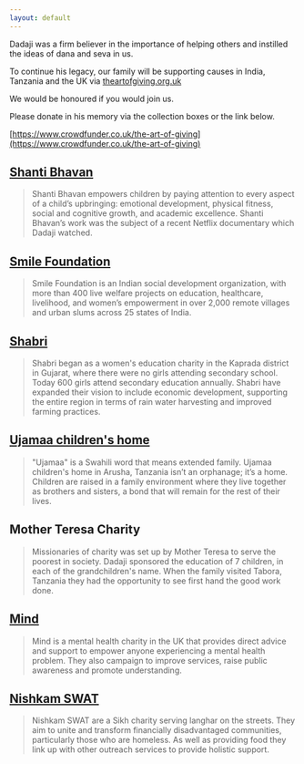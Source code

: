 ```yaml
---
layout: default
---
```


Dadaji was a firm believer in the importance of 
helping others and instilled the ideas of
dana and seva in us.

To continue his legacy, our family will be
supporting causes in India, Tanzania and the
UK via [theartofgiving.org.uk](theartofgiving.org.uk)

We would be honoured if you would join us.

Please donate in his memory via the
collection boxes or the link below.

[https://www.crowdfunder.co.uk/the-art-of-giving](https://www.crowdfunder.co.uk/the-art-of-giving)


## [Shanti Bhavan](https://www.shantibhavanchildren.org/)
> Shanti Bhavan empowers children by paying attention to
every aspect of a child’s upbringing: emotional
development, physical fitness, social and cognitive
growth, and academic excellence. Shanti Bhavan’s work
was the subject of a recent Netflix documentary which
Dadaji watched.

## [Smile Foundation](https://heysmilefoundation.org/)
> Smile Foundation is an Indian social development
organization, with more than 400 live welfare projects
on education, healthcare, livelihood, and women’s
empowerment in over 2,000 remote villages and urban
slums across 25 states of India.

## [Shabri](https://theshabri.org/)
> Shabri began as a women's education charity in the
Kaprada district in Gujarat, where there were no girls
attending secondary school. Today 600 girls attend
secondary education annually. Shabri have expanded
their vision to include economic development,
supporting the entire region in terms of rain water
harvesting and improved farming practices.

## [Ujamaa children's home](http://www.ujamaachildren.com/)
> "Ujamaa" is a Swahili word that means extended family.
Ujamaa children's home in Arusha, Tanzania isn’t an
orphanage; it’s a home. Children are raised in a family
environment where they live together as brothers and
sisters, a bond that will remain for the rest of their lives.

## Mother Teresa Charity
> Missionaries of charity was set up by Mother Teresa to
serve the poorest in society. Dadaji sponsored the
education of 7 children, in each of the grandchildren's
name. When the family visited Tabora, Tanzania they had
the opportunity to see first hand the good work done.

## [Mind](https://www.mind.org.uk/)
> Mind is a mental health charity in the UK that provides
direct advice and support to empower anyone
experiencing a mental health problem. They also
campaign to improve services, raise public awareness and
promote understanding.

## [Nishkam SWAT](https://www.nishkamswat.com/)
> Nishkam SWAT are a Sikh charity serving langhar on the
streets. They aim to unite and transform financially
disadvantaged communities, particularly those who are
homeless. As well as providing food they link up with
other outreach services to provide holistic support.